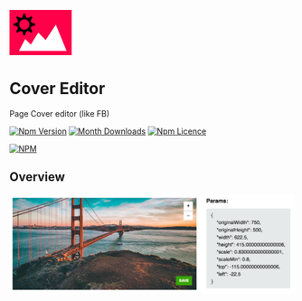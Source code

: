 <p>
  <img src="./images/logo.jpg" height="80" />
</p>

# Cover Editor

Page Cover editor (like FB)

[![Npm Version](https://badge.fury.io/js/cover-editor.svg)](https://www.npmjs.com/package/cover-editor)
[![Month Downloads](https://img.shields.io/npm/dm/cover-editor.svg)](http://npm-stat.com/charts.html?package=cover-editor)
[![Npm Licence](https://img.shields.io/npm/l/cover-editor.svg)](https://www.npmjs.com/package/cover-editor)

[![NPM](https://nodei.co/npm/cover-editor.png?downloads=true&downloadRank=true&stars=true)](https://nodei.co/npm/cover-editor/)


## Overview

![Example](./images/example.png)
